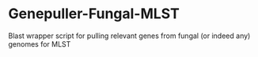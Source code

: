 # Genepuller-Fungal-MLST
Blast wrapper script for pulling relevant genes from fungal (or indeed any) genomes for MLST
